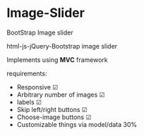 # Image-Slider 
BootStrap Image slider

html-js-jQuery-Bootstrap image slider 

Implements using **MVC** framework

requirements:
* Responsive ☑
* Arbitrary number of images ☑
* labels ☑
* Skip left/right buttons  ☑
* Choose-image buttons  ☑
* Customizable things via model/data 30%
